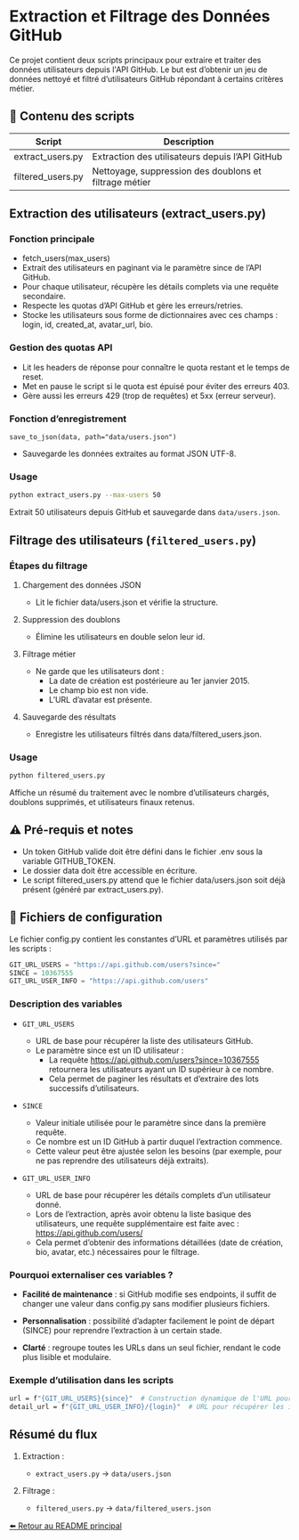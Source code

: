 # Extraction et Filtrage des Données GitHub

Ce projet contient deux scripts principaux pour extraire et traiter des données utilisateurs depuis l'API GitHub. Le but est d’obtenir un jeu de données nettoyé et filtré d’utilisateurs GitHub répondant à certains critères métier.

## 📁 Contenu des scripts
|Script|Description|
|---|---|
|extract_users.py|Extraction des utilisateurs depuis l’API GitHub|
|filtered_users.py|Nettoyage, suppression des doublons et filtrage métier|

## Extraction des utilisateurs (extract_users.py)

### Fonction principale
* fetch_users(max_users)
* Extrait des utilisateurs en paginant via le paramètre since de l’API GitHub.
* Pour chaque utilisateur, récupère les détails complets via une requête secondaire.
* Respecte les quotas d’API GitHub et gère les erreurs/retries.
* Stocke les utilisateurs sous forme de dictionnaires avec ces champs :
login, id, created_at, avatar_url, bio.

### Gestion des quotas API
* Lit les headers de réponse pour connaître le quota restant et le temps de reset.
* Met en pause le script si le quota est épuisé pour éviter des erreurs 403.
* Gère aussi les erreurs 429 (trop de requêtes) et 5xx (erreur serveur).

### Fonction d’enregistrement
`save_to_json(data, path="data/users.json")`
* Sauvegarde les données extraites au format JSON UTF-8.

### Usage
```bash
python extract_users.py --max-users 50
```
Extrait 50 utilisateurs depuis GitHub et sauvegarde dans `data/users.json`.

## Filtrage des utilisateurs (`filtered_users.py`)

### Étapes du filtrage
1. Chargement des données JSON
    * Lit le fichier data/users.json et vérifie la structure.

2. Suppression des doublons
    * Élimine les utilisateurs en double selon leur id.

3. Filtrage métier
    * Ne garde que les utilisateurs dont :
        * La date de création est postérieure au 1er janvier 2015.
        * Le champ bio est non vide.
        * L’URL d’avatar est présente.

4. Sauvegarde des résultats
    * Enregistre les utilisateurs filtrés dans data/filtered_users.json.

### Usage
```bash
python filtered_users.py
```
Affiche un résumé du traitement avec le nombre d’utilisateurs chargés, doublons supprimés, et utilisateurs finaux retenus.

## ⚠️ Pré-requis et notes
* Un token GitHub valide doit être défini dans le fichier .env sous la variable GITHUB_TOKEN.
* Le dossier data doit être accessible en écriture.
* Le script filtered_users.py attend que le fichier data/users.json soit déjà présent (généré par extract_users.py).

## 🔗 Fichiers de configuration
Le fichier config.py contient les constantes d’URL et paramètres utilisés par les scripts :
```python
GIT_URL_USERS = "https://api.github.com/users?since="
SINCE = 10367555
GIT_URL_USER_INFO = "https://api.github.com/users"
```

### Description des variables
* `GIT_URL_USERS`
    * URL de base pour récupérer la liste des utilisateurs GitHub.
    * Le paramètre since est un ID utilisateur :
        * La requête https://api.github.com/users?since=10367555 retournera les utilisateurs ayant un ID supérieur à ce nombre.
        * Cela permet de paginer les résultats et d’extraire des lots successifs d’utilisateurs.

* `SINCE`
    * Valeur initiale utilisée pour le paramètre since dans la première requête.
    * Ce nombre est un ID GitHub à partir duquel l’extraction commence.
    * Cette valeur peut être ajustée selon les besoins (par exemple, pour ne pas reprendre des utilisateurs déjà extraits).

* `GIT_URL_USER_INFO`
    * URL de base pour récupérer les détails complets d’un utilisateur donné.
    * Lors de l’extraction, après avoir obtenu la liste basique des utilisateurs, une requête supplémentaire est faite avec :
https://api.github.com/users/<login>
    * Cela permet d’obtenir des informations détaillées (date de création, bio, avatar, etc.) nécessaires pour le filtrage.

### Pourquoi externaliser ces variables ?
* **Facilité de maintenance** : si GitHub modifie ses endpoints, il suffit de changer une valeur dans config.py sans modifier plusieurs fichiers.

* **Personnalisation** : possibilité d’adapter facilement le point de départ (SINCE) pour reprendre l’extraction à un certain stade.

* **Clarté** : regroupe toutes les URLs dans un seul fichier, rendant le code plus lisible et modulaire.

### Exemple d’utilisation dans les scripts
```bash
url = f"{GIT_URL_USERS}{since}"  # Construction dynamique de l'URL pour lister les utilisateurs
detail_url = f"{GIT_URL_USER_INFO}/{login}"  # URL pour récupérer les infos détaillées d'un utilisateur
```

## Résumé du flux
1. Extraction :
    * `extract_users.py` → `data/users.json`

2. Filtrage :
    * `filtered_users.py` → `data/filtered_users.json`

[⬅️ Retour au README principal](../README.md)